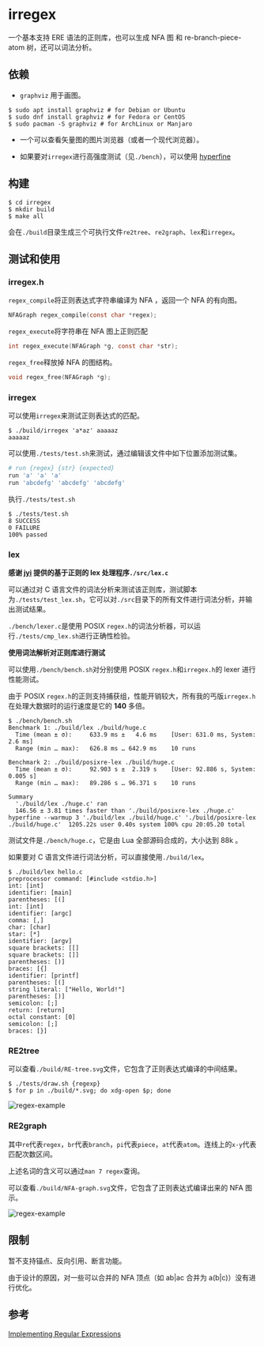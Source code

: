 # irregex

一个基本支持 ERE 语法的正则库，也可以生成 NFA 图 和 re-branch-piece-atom 树，还可以词法分析。

## 依赖

- `graphviz` 用于画图。

```console
$ sudo apt install graphviz # for Debian or Ubuntu
$ sudo dnf install graphviz # for Fedora or CentOS
$ sudo pacman -S graphviz # for ArchLinux or Manjaro
```

- 一个可以查看矢量图的图片浏览器（或者一个现代浏览器）。

- 如果要对`irregex`进行高强度测试（见`./bench`），可以使用 [hyperfine](https://github.com/sharkdp/hyperfine)

## 构建

```console
$ cd irregex
$ mkdir build
$ make all
```

会在`./build`目录生成三个可执行文件`re2tree`、`re2graph`、`lex`和`irregex`。

## 测试和使用

### irregex.h

`regex_compile`将正则表达式字符串编译为 NFA ，返回一个 NFA 的有向图。
```c
NFAGraph regex_compile(const char *regex);
```

`regex_execute`将字符串在 NFA 图上正则匹配
```c
int regex_execute(NFAGraph *g, const char *str);
```

`regex_free`释放掉 NFA 的图结构。
```c
void regex_free(NFAGraph *g);
```

### irregex

可以使用`irregex`来测试正则表达式的匹配。

```console
$ ./build/irregex 'a*az' aaaaaz
aaaaaz
```

可以使用`./tests/test.sh`来测试，通过编辑该文件中如下位置添加测试集。

```bash
# run {regex} {str} {expected}
run 'a' 'a' 'a'
run 'abcdefg' 'abcdefg' 'abcdefg'
```

执行`./tests/test.sh`

```console
$ ./tests/test.sh
8 SUCCESS
0 FAILURE
100% passed
```

### lex

**感谢 [jyi](https://github.com/jyi2ya) 提供的基于正则的 lex 处理程序`./src/lex.c`**

可以通过对 C 语言文件的词法分析来测试该正则库，测试脚本为`./tests/test_lex.sh`，它可以对`./src`目录下的所有文件进行词法分析，并输出测试结果。

`./bench/lexer.c`是使用 POSIX `regex.h`的词法分析器，可以运行`./tests/cmp_lex.sh`进行正确性检验。

**使用词法解析对正则库进行测试**

可以使用`./bench/bench.sh`对分别使用 POSIX `regex.h`和`irregex.h`的 lexer 进行性能测试。

由于 POSIX `regex.h`的正则支持捕获组，性能开销较大，所有我的丐版`irregex.h`在处理大数据时的运行速度是它的 **140** 多倍。

```console
$ ./bench/bench.sh
Benchmark 1: ./build/lex ./build/huge.c
  Time (mean ± σ):     633.9 ms ±   4.6 ms    [User: 631.0 ms, System: 2.6 ms]
  Range (min … max):   626.8 ms … 642.9 ms    10 runs

Benchmark 2: ./build/posixre-lex ./build/huge.c
  Time (mean ± σ):     92.903 s ±  2.319 s    [User: 92.886 s, System: 0.005 s]
  Range (min … max):   89.286 s … 96.371 s    10 runs

Summary
  './build/lex ./huge.c' ran
  146.56 ± 3.81 times faster than './build/posixre-lex ./huge.c'
hyperfine --warmup 3 './build/lex ./build/huge.c' './build/posixre-lex ./build/huge.c'  1205.22s user 0.40s system 100% cpu 20:05.20 total
```

测试文件是`./bench/huge.c`，它是由 Lua 全部源码合成的，大小达到 88k 。

如果要对 C 语言文件进行词法分析，可以直接使用`./build/lex`。

```console
$ ./build/lex hello.c
preprocessor command: [#include <stdio.h>]
int: [int]
identifier: [main]
parentheses: [(]
int: [int]
identifier: [argc]
comma: [,]
char: [char]
star: [*]
identifier: [argv]
square brackets: [[]
square brackets: []]
parentheses: [)]
braces: [{]
identifier: [printf]
parentheses: [(]
string literal: ["Hello, World!"]
parentheses: [)]
semicolon: [;]
return: [return]
octal constant: [0]
semicolon: [;]
braces: [}]
```


### RE2tree

可以查看`./build/RE-tree.svg`文件，它包含了正则表达式编译的中间结果。

```console
$ ./tests/draw.sh {regexp}
$ for p in ./build/*.svg; do xdg-open $p; done
```

![regex-example](./images/RE-tree.svg)

### RE2graph

其中`re`代表`regex`，`br`代表`branch`，`pi`代表`piece`，`at`代表`atom`。连线上的`x-y`代表匹配次数区间。

上述名词的含义可以通过`man 7 regex`查询。

可以查看`./build/NFA-graph.svg`文件，它包含了正则表达式编译出来的 NFA 图示。

![regex-example](./images/NFA-graph.svg)

## 限制

暂不支持锚点、反向引用、断言功能。

由于设计的原因，对一些可以合并的 NFA 顶点（如 ab|ac 合并为 a(b|c)）没有进行优化。

## 参考

[Implementing Regular Expressions](https://swtch.com/~rsc/regexp/)
